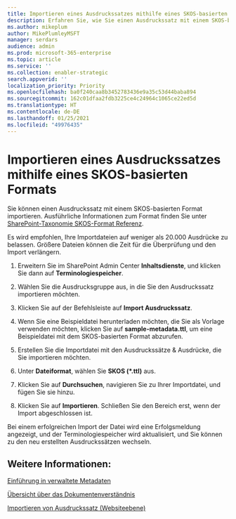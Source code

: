 ```yaml
---
title: Importieren eines Ausdruckssatzes mithilfe eines SKOS-basierten Formats
description: Erfahren Sie, wie Sie einen Ausdruckssatz mit einem SKOS-basierten Format importieren
ms.author: mikeplum
author: MikePlumleyMSFT
manager: serdars
audience: admin
ms.prod: microsoft-365-enterprise
ms.topic: article
ms.service: ''
ms.collection: enabler-strategic
search.appverid: ''
localization_priority: Priority
ms.openlocfilehash: ba0f240caa8b3452783436e9a35c53d44baba894
ms.sourcegitcommit: 162c01dfaa2fdb3225ce4c24964c1065ce22ed5d
ms.translationtype: HT
ms.contentlocale: de-DE
ms.lasthandoff: 01/25/2021
ms.locfileid: "49976435"
---
```

# <a name="import-a-term-set-using-a-skos-based-format"></a>Importieren eines Ausdruckssatzes mithilfe eines SKOS-basierten Formats

Sie können einen Ausdruckssatz mit einem SKOS-basierten Format importieren. Ausführliche Informationen zum Format finden Sie unter [SharePoint-Taxonomie SKOS-Format Referenz](skos-format-reference.md).

Es wird empfohlen, Ihre Importdateien auf weniger als 20.000 Ausdrücke zu belassen. Größere Dateien können die Zeit für die Überprüfung und den Import verlängern.

1. Erweitern Sie im SharePoint Admin Center **Inhaltsdienste**, und klicken Sie dann auf **Terminologiespeicher**.

2. Wählen Sie die Ausdrucksgruppe aus, in die Sie den Ausdruckssatz importieren möchten.

3. Klicken Sie auf der Befehlsleiste auf **Import Ausdruckssatz**.
 
4.  Wenn Sie eine Beispieldatei herunterladen möchten, die Sie als Vorlage verwenden möchten, klicken Sie auf **sample-metadata.ttl**, um eine Beispieldatei mit dem SKOS-basierten Format abzurufen.
 
5.  Erstellen Sie die Importdatei mit den Ausdruckssätze & Ausdrücke, die Sie importieren möchten.

6.  Unter **Dateiformat**, wählen Sie **SKOS (*.ttl)** aus.

7.  Klicken Sie auf **Durchsuchen**, navigieren Sie zu Ihrer Importdatei, und fügen Sie sie hinzu.

8.  Klicken Sie auf **Importieren**. Schließen Sie den Bereich erst, wenn der Import abgeschlossen ist.

Bei einem erfolgreichen Import der Datei wird eine Erfolgsmeldung angezeigt, und der Terminologiespeicher wird aktualisiert, und Sie können zu den neu erstellten Ausdruckssätzen wechseln.

## <a name="see-also"></a>Weitere Informationen:

[Einführung in verwaltete Metadaten](https://docs.microsoft.com/sharepoint/managed-metadata)

[Übersicht über das Dokumentenverständnis](document-understanding-overview.md)

[Importieren von Ausdruckssatz (Websiteebene)](https://support.microsoft.com/office/168fbc86-7fce-4288-9a1f-b83fc3921c18)
